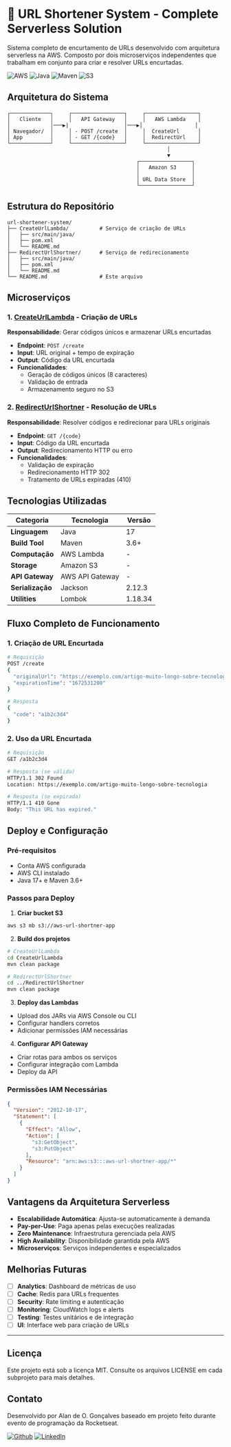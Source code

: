 # 🔗 URL Shortener System - Complete Serverless Solution

Sistema completo de encurtamento de URLs desenvolvido com arquitetura serverless na AWS. Composto por dois microserviços independentes que trabalham em conjunto para criar e resolver URLs encurtadas.

![AWS](https://img.shields.io/badge/AWS-Lambda-orange)
![Java](https://img.shields.io/badge/Java-17-blue)
![Maven](https://img.shields.io/badge/Maven-3.6+-green)
![S3](https://img.shields.io/badge/Storage-Amazon%20S3-red)

## Arquitetura do Sistema

```
┌─────────────┐     ┌─────────────────┐     ┌─────────────────┐
│   Cliente   │     │   API Gateway   │     │   AWS Lambda    │
│             │───▶|                  │───▶│                 │
│ Navegador/  │     │ - POST /create  │     │  CreateUrl      │
│ App         │     │ - GET /{code}   │     │  RedirectUrl    │
└─────────────┘     └─────────────────┘     └─────────────────┘
                                                    │
                                                    ▼
                                          ┌─────────────────┐
                                          │   Amazon S3     │
                                          │                 │
                                          │ URL Data Store  │
                                          └─────────────────┘
```

## Estrutura do Repositório

```
url-shortener-system/
├── CreateUrlLambda/          # Serviço de criação de URLs
│   ├── src/main/java/
│   ├── pom.xml
│   └── README.md
├── RedirectUrlShortner/      # Serviço de redirecionamento
│   ├── src/main/java/
│   ├── pom.xml
│   └── README.md
└── README.md                 # Este arquivo
```

## Microserviços

### 1. [CreateUrlLambda](./CreateUrlLambda) - Criação de URLs
**Responsabilidade**: Gerar códigos únicos e armazenar URLs encurtadas

- **Endpoint**: `POST /create`
- **Input**: URL original + tempo de expiração
- **Output**: Código da URL encurtada
- **Funcionalidades**:
  - Geração de códigos únicos (8 caracteres)
  - Validação de entrada
  - Armazenamento seguro no S3

### 2. [RedirectUrlShortner](./RedirectUrlShortner) - Resolução de URLs
**Responsabilidade**: Resolver códigos e redirecionar para URLs originais

- **Endpoint**: `GET /{code}`
- **Input**: Código da URL encurtada
- **Output**: Redirecionamento HTTP ou erro
- **Funcionalidades**:
  - Validação de expiração
  - Redirecionamento HTTP 302
  - Tratamento de URLs expiradas (410)

## Tecnologias Utilizadas

| Categoria | Tecnologia | Versão |
|-----------|------------|--------|
| **Linguagem** | Java | 17 |
| **Build Tool** | Maven | 3.6+ |
| **Computação** | AWS Lambda | - |
| **Storage** | Amazon S3 | - |
| **API Gateway** | AWS API Gateway | - |
| **Serialização** | Jackson | 2.12.3 |
| **Utilities** | Lombok | 1.18.34 |

## Fluxo Completo de Funcionamento

### 1. Criação de URL Encurtada
```bash
# Requisição
POST /create
{
  "originalUrl": "https://exemplo.com/artigo-muito-longo-sobre-tecnologia",
  "expirationTime": "1672531200"
}

# Resposta
{
  "code": "a1b2c3d4"
}
```

### 2. Uso da URL Encurtada
```bash
# Requisição
GET /a1b2c3d4

# Resposta (se válida)
HTTP/1.1 302 Found
Location: https://exemplo.com/artigo-muito-longo-sobre-tecnologia

# Resposta (se expirada)
HTTP/1.1 410 Gone
Body: "This URL has expired."
```

## Deploy e Configuração

### Pré-requisitos
- Conta AWS configurada
- AWS CLI instalado
- Java 17+ e Maven 3.6+

### Passos para Deploy

1. **Criar bucket S3**
```bash
aws s3 mb s3://aws-url-shortner-app
```

2. **Build dos projetos**
```bash
# CreateUrlLambda
cd CreateUrlLambda
mvn clean package

# RedirectUrlShortner
cd ../RedirectUrlShortner
mvn clean package
```

3. **Deploy das Lambdas**
- Upload dos JARs via AWS Console ou CLI
- Configurar handlers corretos
- Adicionar permissões IAM necessárias

4. **Configurar API Gateway**
- Criar rotas para ambos os serviços
- Configurar integração com Lambda
- Deploy da API

### Permissões IAM Necessárias

```json
{
  "Version": "2012-10-17",
  "Statement": [
    {
      "Effect": "Allow",
      "Action": [
        "s3:GetObject",
        "s3:PutObject"
      ],
      "Resource": "arn:aws:s3:::aws-url-shortner-app/*"
    }
  ]
}
```

## Vantagens da Arquitetura Serverless

- **Escalabilidade Automática**: Ajusta-se automaticamente à demanda
- **Pay-per-Use**: Paga apenas pelas execuções realizadas
- **Zero Maintenance**: Infraestrutura gerenciada pela AWS
- **High Availability**: Disponibilidade garantida pela AWS
- **Microserviços**: Serviços independentes e especializados

## Melhorias Futuras

- [ ] **Analytics**: Dashboard de métricas de uso
- [ ] **Cache**: Redis para URLs frequentes
- [ ] **Security**: Rate limiting e autenticação
- [ ] **Monitoring**: CloudWatch logs e alerts
- [ ] **Testing**: Testes unitários e de integração
- [ ] **UI**: Interface web para criação de URLs

---

## Licença

Este projeto está sob a licença MIT. Consulte os arquivos LICENSE em cada subprojeto para mais detalhes.

## Contato

Desenvolvido por Alan de O. Gonçalves baseado em projeto feito durante evento de programação da Rocketseat.

[![Github](https://img.shields.io/badge/GitHub-100000?style=for-the-badge&logo=github&logoColor=white)](https://github.com/Alan-oliveir)
[![LinkedIn](https://img.shields.io/badge/LinkedIn-0077B5?style=for-the-badge&logo=linkedin&logoColor=white)](https://www.linkedin.com/in/alan-ogoncalves)


